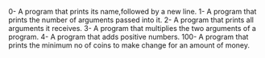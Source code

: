 0- A program that prints its name,followed by a new line.
1- A program that prints the number of arguments passed into it. 
2- A program that prints all arguments it receives.
3- A program that multiplies the two arguments of a program.
4- A program that adds positive numbers.
100- A program that prints the minimum no of coins to make change for an amount of money.
